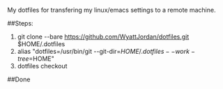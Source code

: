 My dotfiles for transfering my linux/emacs settings to a remote machine.  

##Steps:  
1. git clone --bare https://github.com/WyattJordan/dotfiles.git $HOME/.dotfiles  
2. alias "dotfiles=/usr/bin/git --git-dir=$HOME/.dotfiles --work-tree=$HOME"  
3. dotfiles checkout  


##Done  

